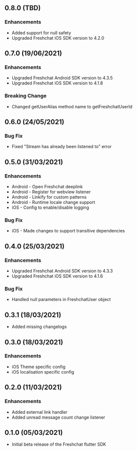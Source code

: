 ## 0.8.0 (TBD)

### Enhancements
* Added support for null safety
* Upgraded Freshchat iOS SDK version to 4.2.0

## 0.7.0 (19/06/2021)

### Enhancements
* Upgraded Freshchat Android SDK version to 4.3.5
* Upgraded Freshchat iOS SDK version to 4.1.8

### Breaking Change
* Changed getUserAlias method name to getFreshchatUserId

## 0.6.0 (24/05/2021)

### Bug Fix
* Fixed "Stream has already been listened to" error

## 0.5.0 (31/03/2021)

### Enhancements
* Android - Open Freshchat deeplink
* Android - Register for webview listener
* Android - Linkify for custom patterns
* Android - Runtime locale change support
* iOS - Config to enable/disable logging

### Bug Fix
* iOS - Made changes to support transitive dependencies

## 0.4.0 (25/03/2021)

### Enhancements
* Upgraded Freshchat Android SDK version to 4.3.3
* Upgraded Freshchat iOS SDK version to 4.1.6

### Bug Fix
* Handled null parameters in FreshchatUser object

## 0.3.1 (18/03/2021)

* Added missing changelogs

## 0.3.0 (18/03/2021)

### Enhancements
* iOS Theme specific config
* iOS localisation specific config

## 0.2.0 (11/03/2021)

### Enhancements
* Added external link handler
* Added unread message count change listener

## 0.1.0 (05/03/2021)

* Initial beta release of the Freshchat flutter SDK
